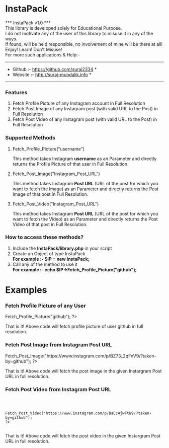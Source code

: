 # InstaPack
*** InstaPack v1.0 ***  
This library is developed solely for Educational Purpose.  
I do not motivate any of the user of this library to misuse it in any of the ways.  
If found, will be held responsible, no involvement of mine will be there at all!  
Enjoy! Learn! Don't Misuse!  
For more such applications & Help:-  
*******************************************  
* Github  :- https://github.com/suraj2334 *  
* Website :- http://suraj-mundalik.info   *  
*******************************************  
  
<b><h3>Features</h3></b>  
1. Fetch Profile Picture of any Instagram account in Full Resolution  
2. Fetch Post Image of any Instagram post (with valid URL to the Post) in Full Resolution  
3. Fetch Post Video of any Instagram post (with valid URL to the Post) in Full Resolution  

<b><h3>Supported Methods</h3></b>  
1. Fetch_Profile_Picture("username")  

   This method takes Instagram <b>username</b> as an Parameter and directly returns the Profile Picture of that user in Full Resolution.  

2. Fetch_Post_Image("Instagram_Post_URL")  

   This method takes Instagram <b>Post URL</b> (URL of the post for which you want to fetch the Image) as an Parameter and directly returns the Post Image of that post in Full Resolution.  

3. Fetch_Post_Video("Instagram_Post_URL")  

   This method takes Instagram <b>Post URL</b> (URL of the post for which you want to fetch the Video) as an Parameter and directly returns the Post Video of that post in Full Resolution.  


<b><h3>How to access these methods?</h3></b>  

1. Include the <b>InstaPack/library.php</b> in your script  
2. Create an Object of type InstaPack  
   <b>For example :- $IP = new InstaPack;</b>  
3. Call any of the method to use it  
   <b>For example :- echo $IP->Fetch_Profile_Picture("github");</b>  
   
<b><h1>Examples</h1></b>  

<b><h3>Fetch Profile Picture of any User</h3></b>  
<?php  
  require('InstaPack/library.php');  
  $IP = new InstaPack;  
  echo $IP->Fetch_Profile_Picture("github");    
?>  

That is it! Above code will fetch profile picture of user github in full resolution.  

<b><h3>Fetch Post Image from Instagram Post URL</h3></b>  
<?php  
  require('InstaPack/library.php');  
  $IP = new InstaPack;  
  echo $IP->Fetch_Post_Image("https://www.instagram.com/p/BZ73_2qFnV9/?taken-by=github");  
?>  

That is it! Above code will fetch the post image in the given Instargram Post URL in full resolution.  

<b><h3>Fetch Post Video from Instagram Post URL</h3></b>  
<code>  
<?php  
  require('InstaPack/library.php');  
  $IP = new InstaPack;  
  echo $IP->Fetch_Post_Video("https://www.instagram.com/p/BaCc4jwFtW9/?taken-by=github");  
?>  
</code>  

That is it! Above code will fetch the post video in the given Instargram Post URL in full resolution.  

